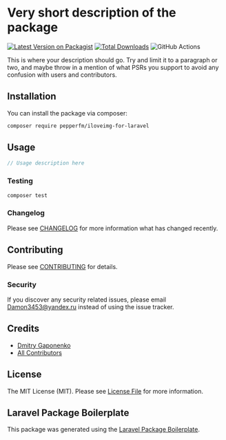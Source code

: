 # Very short description of the package

[![Latest Version on Packagist](https://img.shields.io/packagist/v/pepperfm/iloveimg-for-laravel.svg?style=flat-square)](https://packagist.org/packages/pepperfm/iloveimg-for-laravel)
[![Total Downloads](https://img.shields.io/packagist/dt/pepperfm/iloveimg-for-laravel.svg?style=flat-square)](https://packagist.org/packages/pepperfm/iloveimg-for-laravel)
![GitHub Actions](https://github.com/pepperfm/iloveimg-for-laravel/actions/workflows/main.yml/badge.svg)

This is where your description should go. Try and limit it to a paragraph or two, and maybe throw in a mention of what PSRs you support to avoid any confusion with users and contributors.

## Installation

You can install the package via composer:

```bash
composer require pepperfm/iloveimg-for-laravel
```

## Usage

```php
// Usage description here
```

### Testing

```bash
composer test
```

### Changelog

Please see [CHANGELOG](CHANGELOG.md) for more information what has changed recently.

## Contributing

Please see [CONTRIBUTING](CONTRIBUTING.md) for details.

### Security

If you discover any security related issues, please email Damon3453@yandex.ru instead of using the issue tracker.

## Credits

-   [Dmitry Gaponenko](https://github.com/pepperfm)
-   [All Contributors](../../contributors)

## License

The MIT License (MIT). Please see [License File](LICENSE.md) for more information.

## Laravel Package Boilerplate

This package was generated using the [Laravel Package Boilerplate](https://laravelpackageboilerplate.com).
